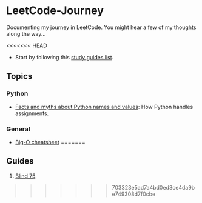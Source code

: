 # LeetCode-Journey
Documenting my journey in LeetCode. You might hear a few of my thoughts along the way...

<<<<<<< HEAD
* Start by following this [study guides list](https://www.techinterviewhandbook.org/algorithms/study-cheatsheet/).


## Topics

### Python
* [Facts and myths about Python names and values](https://nedbatchelder.com/text/names.html): How Python handles assignments.    

### General
* [Big-O cheatsheet](https://www.bigocheatsheet.com/)
=======
## Guides
1. [Blind 75](https://www.techinterviewhandbook.org/algorithms/study-cheatsheet/).
>>>>>>> 703323e5ad7a4bd0ed3ce4da9be749308d7f0cbe
